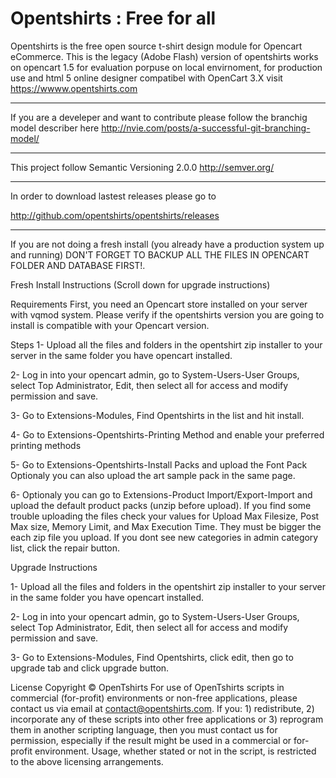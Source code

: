 Opentshirts : Free for all
===========

Opentshirts is the free open source t-shirt design module for Opencart eCommerce.
This is the legacy (Adobe Flash) version of opentshirts works on opencart 1.5 for evaluation porpuse on local envirnoment,
for production use and html 5 online designer compatibel with OpenCart 3.X visit https://wwww.opentshirts.com

--------------------------------------------------------------------------------

If you are a develeper and want to contribute please follow the branchig model describer here
http://nvie.com/posts/a-successful-git-branching-model/

--------------------------------------------------------------------------------

This project follow Semantic Versioning 2.0.0
http://semver.org/

--------------------------------------------------------------------------------

In order to download lastest releases please go to 

http://github.com/opentshirts/opentshirts/releases

--------------------------------------------------------------------------------

If you are not doing a fresh install (you already have a production system up and running) DON'T FORGET TO BACKUP ALL THE FILES IN OPENCART FOLDER AND DATABASE FIRST!.

Fresh Install Instructions (Scroll down for upgrade instructions)

Requirements
First, you need an Opencart store installed on your server with vqmod system.
Please verify if the opentshirts version you are going to install is compatible with your Opencart version.

Steps
1- Upload all the files and folders in the opentshirt zip installer to your server in the same folder you have opencart installed.

2- Log in into your opencart admin, go to System-Users-User Groups, select Top Administrator, Edit, then select all for access and modify permission and save.

3- Go to Extensions-Modules, Find Opentshirts in the list and hit install.

4- Go to Extensions-Opentshirts-Printing Method and enable your preferred printing methods

5- Go to Extensions-Opentshirts-Install Packs and upload the Font Pack
Optionaly you can also upload the art sample pack in the same page.

6- Optionaly you can go to Extensions-Product Import/Export-Import and upload the default product packs (unzip before upload). If you find some trouble uploading the files check your values for Upload Max Filesize, Post Max size, Memory Limit, and Max Execution Time. They must be bigger the each zip file you upload.
If you dont see new categories in admin category list, click the repair button.

Upgrade Instructions

1- Upload all the files and folders in the opentshirt zip installer to your server in the same folder you have opencart installed.

2- Log in into your opencart admin, go to System-Users-User Groups, select Top Administrator, Edit, then select all for access and modify permission and save.

3- Go to Extensions-Modules, Find Opentshirts, click edit, then go to upgrade tab and click upgrade button.

License
Copyright © OpenTshirts
For use of OpenTshirts scripts in commercial (for-profit) environments or non-free applications, please contact us via email at contact@opentshirts.com.
If you: 1) redistribute, 2) incorporate any of these scripts into other free applications or 3) reprogram them in another scripting language, then you must contact us for permission, especially if the result might be used in a commercial or for-profit environment.
Usage, whether stated or not in the script, is restricted to the above licensing arrangements.
